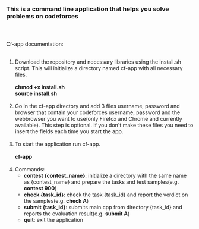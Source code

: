 
### This is a command line application that helps you solve problems on codeforces<br/><br/><br/>



Cf-app documentation:<br/><br/>

1) Download the repository and necessary libraries using the install.sh script. This will initialize a directory named cf-app with all necessary files.<br/><br/>
    **chmod +x install.sh**<br/>
    **source install.sh**<br/><br/>
2) Go in the cf-app directory and add 3 files username, password and browser that contain your codeforces username, password and the webbrowser you want to use(only Firefox and Chrome and currently available). This step is optional. If you don't make these files you need to insert the fields each time you start the app.<br/><br/>
3) To start the application run cf-app.<br/><br/>
    **cf-app**<br/><br/>
4) Commands:<br/>
    - **contest {contest_name}**: initialize a directory with the same name as {contest_name} and prepare the tasks and test samples(e.g. **contest 900**)<br/>
    - **check {task_id}**: check the task {task_id} and report the verdict on the samples(e.g. **check A**)<br/>
    - **submit {task_id}**: submits main.cpp from directory {task_id} and reports the evaluation result(e.g. **submit A**)<br/>
    - **quit**: exit the application<br/>
